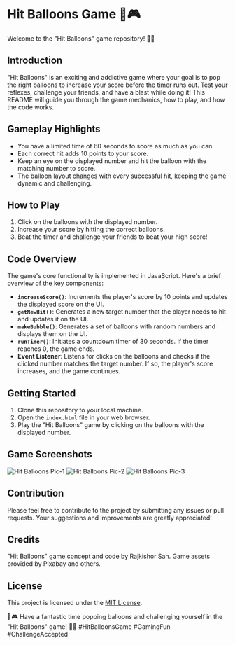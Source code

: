 # Hit Balloons Game 🎈🎮
Welcome to the "Hit Balloons" game repository! 🚀🎉

## Introduction

"Hit Balloons" is an exciting and addictive game where your goal is to pop the right balloons to increase your score before the timer runs out. Test your reflexes, challenge your friends, and have a blast while doing it! This README will guide you through the game mechanics, how to play, and how the code works.

## Gameplay Highlights

- You have a limited time of 60 seconds to score as much as you can.
- Each correct hit adds 10 points to your score.
- Keep an eye on the displayed number and hit the balloon with the matching number to score.
- The balloon layout changes with every successful hit, keeping the game dynamic and challenging.

## How to Play

1. Click on the balloons with the displayed number.
2. Increase your score by hitting the correct balloons.
3. Beat the timer and challenge your friends to beat your high score!

## Code Overview

The game's core functionality is implemented in JavaScript. Here's a brief overview of the key components:

- **`increaseScore()`**: Increments the player's score by 10 points and updates the displayed score on the UI.
- **`getNewHit()`**: Generates a new target number that the player needs to hit and updates it on the UI.
- **`makeBubble()`**: Generates a set of balloons with random numbers and displays them on the UI.
- **`runTimer()`**: Initiates a countdown timer of 30 seconds. If the timer reaches 0, the game ends.
- **Event Listener**: Listens for clicks on the balloons and checks if the clicked number matches the target number. If so, the player's score increases, and the game continues.

## Getting Started
1. Clone this repository to your local machine.
2. Open the `index.html` file in your web browser.
3. Play the "Hit Balloons" game by clicking on the balloons with the displayed number.

## Game Screenshots
![Hit Balloons Pic-1](https://github.com/Smartyraj/Hit-Balloons-Game/assets/96118884/55e78889-66ee-4640-8c1a-d6b7c275d7ee)
![Hit Balloons Pic-2](https://github.com/Smartyraj/Hit-Balloons-Game/assets/96118884/f2a613ca-2f7e-49e3-8d49-a70e6afd5c1c)
![Hit Balloons Pic-3](https://github.com/Smartyraj/Hit-Balloons-Game/assets/96118884/272ddc59-a544-4ddf-bfad-c334aa25b807)
## Contribution

Please feel free to contribute to the project by submitting any issues or pull requests. Your suggestions and improvements are greatly appreciated!

## Credits

"Hit Balloons" game concept and code by Rajkishor Sah.
Game assets provided by Pixabay and others.

## License
This project is licensed under the [MIT License](LICENSE).

🎈🎮 Have a fantastic time popping balloons and challenging yourself in the "Hit Balloons" game! 🚀🎉 #HitBalloonsGame #GamingFun #ChallengeAccepted
